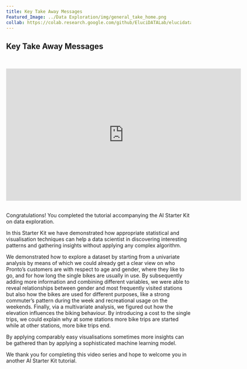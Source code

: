 ```yaml
---
title: Key Take Away Messages
Featured_Image: ../Data Exploration/img/general_take_home.png
collab: https://colab.research.google.com/github/EluciDATALab/elucidatalab.starterkits/blob/main/notebooks/SK_3_2_Data_Exploration/elucidata_demonstrator_3_2.ipynb
---
```


## Key Take Away Messages
<br/>
<p align="center"><iframe src="https://player.vimeo.com/video/612906949?h=3b1b51f492&color=e700ef" width="640" height="360" frameborder="0" allow="autoplay; fullscreen; picture-in-picture" allowfullscreen></iframe>
<br/></p>
<br/>
Congratulations! You completed the tutorial accompanying the AI Starter Kit on data exploration.

In this Starter Kit we have demonstrated how appropriate statistical and visualisation techniques can help a data scientist in discovering interesting patterns and gathering insights without applying any complex algorithm.

We demonstrated how to explore a dataset by starting from a univariate analysis by means of which we could already get a clear view on who Pronto’s customers are with respect to age and gender, where they like to go, and for how long the single bikes are usually in use. By subsequently adding more information and combining different variables, we were able to reveal relationships between gender and most frequently visited stations but also how the bikes are used for different purposes, like a strong commuter’s pattern during the week and recreational usage on the weekends. Finally, via a multivariate analysis, we figured out how the elevation influences the biking behaviour. By introducing a cost to the single trips, we could explain why at some stations more bike trips are started while at other stations, more bike trips end.

By applying comparably easy visualisations sometimes more insights can be gathered than by applying a sophisticated machine learning model.

We thank you for completing this video series and hope to welcome you in another AI Starter Kit tutorial.
